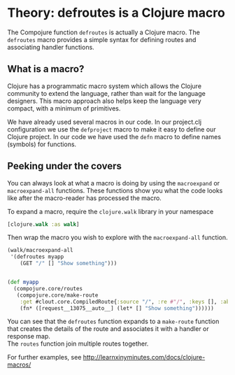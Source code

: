 # Theory: defroutes is a Clojure macro

  The Compojure function `defroutes` is actually a Clojure macro.  The `defroutes` macro provides a simple syntax for defining routes and associating handler functions.

## What is a macro?

Clojure has a programmatic macro system which allows the Clojure community to extend the language, rather than wait for the language designers.  This macro approach also helps keep the language very compact, with a minimum of primitives. 

We have already used several macros in our code.  In our project.clj configuration we use the `defproject` macro to make it easy to define our Clojure project.  In our code we have used the `defn` macro to define names (symbols) for functions.

## Peeking under the covers 

You can always look at what a macro is doing by using the `macroexpand` or `macroexpand-all` functions.  These functions show you what the code looks like after the macro-reader has processed the macro. 

To expand a macro, require the `clojure.walk` library in your namespace

```clojure
[clojure.walk :as walk]
```

Then wrap the macro you wish to explore with the `macroexpand-all` function.

```clojure
(walk/macroexpand-all 
 '(defroutes myapp
    (GET "/" [] "Show something")))


(def myapp
  (compojure.core/routes
   (compojure.core/make-route
    :get #clout.core.CompiledRoute{:source "/", :re #"/", :keys [], :absolute? false}
    (fn* ([request__13075__auto__] (let* [] "Show something"))))))
```

You can see that the `defroutes` function expands to a `make-route` function that creates the details of the route and associates it with a handler or response map.  
The `routes` function join multiple routes together.

For further examples, see http://learnxinyminutes.com/docs/clojure-macros/
